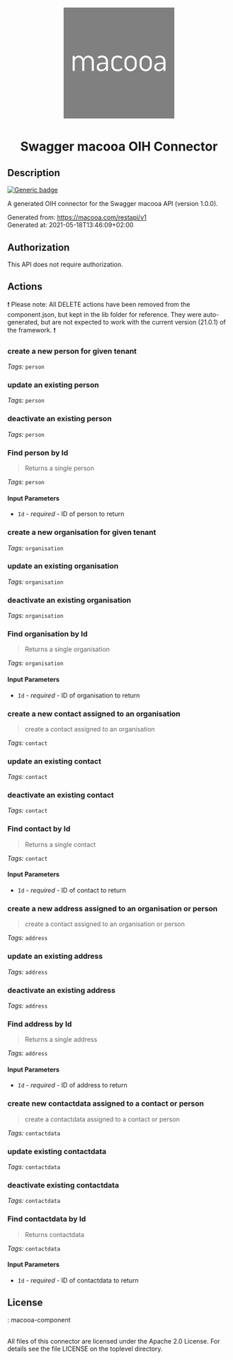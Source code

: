 # <p align="center" width="100%"> <img src="./logo.png" width="250" height="250"> </p>

# <p align="center" width="100%"> Swagger macooa OIH Connector </p>

## Description

[![Generic badge](https://img.shields.io/badge/Status-NotTested!-lightgrey.svg)](https://shields.io/)

A generated OIH connector for the Swagger macooa API (version 1.0.0).

Generated from: https://macooa.com/restapi/v1<br/>
Generated at: 2021-05-18T13:46:09+02:00

## Authorization

This API does not require authorization.

## Actions

:exclamation: Please note: All DELETE actions have been removed from the component.json, but kept in the lib folder for reference. They were auto-generated, but are not expected to work with the current version (21.0.1) of the framework. :exclamation:

### create a new person for given tenant

_Tags:_ `person`

### update an existing person

_Tags:_ `person`

### deactivate an existing person

_Tags:_ `person`

### Find person by Id

> Returns a single person<br/>

_Tags:_ `person`

#### Input Parameters

- `Id` - _required_ - ID of person to return<br/>

### create a new organisation for given tenant

_Tags:_ `organisation`

### update an existing organisation

_Tags:_ `organisation`

### deactivate an existing organisation

_Tags:_ `organisation`

### Find organisation by Id

> Returns a single organisation<br/>

_Tags:_ `organisation`

#### Input Parameters

- `Id` - _required_ - ID of organisation to return<br/>

### create a new contact assigned to an organisation

> create a contact assigned to an organisation<br/>

_Tags:_ `contact`

### update an existing contact

_Tags:_ `contact`

### deactivate an existing contact

_Tags:_ `contact`

### Find contact by Id

> Returns a single contact<br/>

_Tags:_ `contact`

#### Input Parameters

- `Id` - _required_ - ID of contact to return<br/>

### create a new address assigned to an organisation or person

> create a contact assigned to an organisation or person<br/>

_Tags:_ `address`

### update an existing address

_Tags:_ `address`

### deactivate an existing address

_Tags:_ `address`

### Find address by Id

> Returns a single address<br/>

_Tags:_ `address`

#### Input Parameters

- `Id` - _required_ - ID of address to return<br/>

### create new contactdata assigned to a contact or person

> create a contactdata assigned to a contact or person<br/>

_Tags:_ `contactdata`

### update existing contactdata

_Tags:_ `contactdata`

### deactivate existing contactdata

_Tags:_ `contactdata`

### Find contactdata by Id

> Returns contactdata<br/>

_Tags:_ `contactdata`

#### Input Parameters

- `Id` - _required_ - ID of contactdata to return<br/>

## License

: macooa-component<br/>
<br/>

All files of this connector are licensed under the Apache 2.0 License. For details
see the file LICENSE on the toplevel directory.
